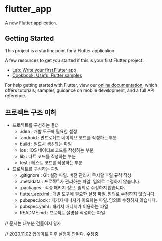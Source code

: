 # flutter_app

A new Flutter application.

## Getting Started

This project is a starting point for a Flutter application.

A few resources to get you started if this is your first Flutter project:

- [Lab: Write your first Flutter app](https://flutter.dev/docs/get-started/codelab)
- [Cookbook: Useful Flutter samples](https://flutter.dev/docs/cookbook)

For help getting started with Flutter, view our
[online documentation](https://flutter.dev/docs), which offers tutorials,
samples, guidance on mobile development, and a full API reference.

## 프로젝트 구조 이해

- 프로젝트를 구성하는 폴더
    - .idea : 개발 도구에 필요한 설정
    - .android : 안드로이드 네이티브 코드를 작성하는 부분
    - build : 빌드시 생성되는 파일
    - ios : iOS 네이티브 코드를 작성하는 부분
    - lib : 다트 코드를 작성하는 부분
    - test : 테스트 코드를 작성하는 부분
- 프로젝트를 구성하는 파일
    - .gitignore : Git 설정 파일. 버전 관리시 무시할 파일 규칙 작성
    - .metadata : 프로젝트가 관리하는 파일. 임의로 수정하지 않습니다.
    - .packages : 각종 패키지 정보. 임의로 수정하지 않습니다.
    - flutter_app.iml : 개발 도구에 필요한 설정 파일. 임의로 수정하지 않습니다.
    - pubspec.lock : 패키지 매니저가 이요하는 파일. 임의로 수정하지 않습니다.
    - pubspec.yaml : 패키지 매니저가 이용하는 파일
    - README.md : 프로젝트 설명을 작성하는 파일

// 문서는 대부분 건들이지 말자

// 2020.11.02 업데이트 이후 실행이 안된다. 수정중